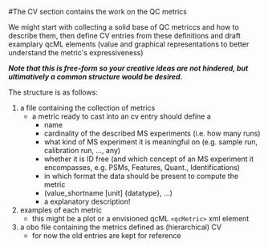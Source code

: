 #The CV section contains the work on the QC metrics 

We might start with collecting a solid base of QC metriccs and how to describe them, then define CV entries from these definitions and draft examplary qcML elements (value and graphical representations to better understand the metric's expressiveness)

***Note that this is free-form so your creative ideas are not hindered, but ultimatively a common structure would be desired.*** 

The structure is as follows:

1.  a file containing the collection of metrics
    *  a metric ready to cast into an cv entry should define a
        *  name
        *  cardinality of the described MS experiments (i.e. how many runs)
        *  what kind of MS experiment it is meaningful on (e.g. sample run, calibration run, ..., any)
        *  whether it is ID free (and which concept of an MS experiment it encompasses, e.g. PSMs, Features, Quant., Identifications)
        *  in which format the data should be present to compute the metric
        *  (value_shortname [unit] {datatype}, ...)
        *  a explanatory description!
2. examples of each metric
    *  this might be a plot or a envisioned qcML ```<qcMetric>``` xml element
3. a obo file containing the metrics defined as (hierarchical) CV
    *  for now the old entries are kept for reference
